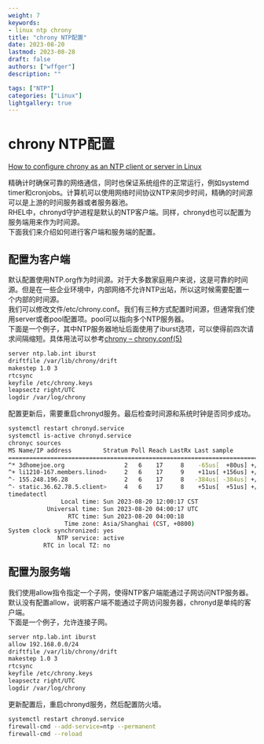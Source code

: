 ```yaml
---
weight: 7
keywords:
- linux ntp chrony
title: "chrony NTP配置"
date: 2023-08-20
lastmod: 2023-08-28
draft: false
authors: ["wffger"]
description: ""

tags: ["NTP"]
categories: ["Linux"]
lightgallery: true
---
```


<!--more-->
# chrony NTP配置
[How to configure chrony as an NTP client or server in Linux](https://www.redhat.com/sysadmin/chrony-time-services-linux)

精确计时确保可靠的网络通信，同时也保证系统组件的正常运行，例如systemd timer和cronjobs。计算机可以使用网络时间协议NTP来同步时间，精确的时间源可以是上游的时间服务器或者服务器池。<br />RHEL中，chronyd守护进程是默认的NTP客户端。同样，chronyd也可以配置为服务端用来作为时间源。<br />下面我们来介绍如何进行客户端和服务端的配置。
<a name="IxdhS"></a>
## 配置为客户端
默认配置使用NTP.org作为时间源。对于大多数家庭用户来说，这是可靠的时间源。但是在一些企业环境中，内部网络不允许NTP出站，所以这时候需要配置一个内部的时间源。<br />我们可以修改文件/etc/chrony.conf。我们有三种方式配置时间源，但通常我们使用server或者pool配置项。pool可以指向多个NTP服务器。<br />下面是一个例子，其中NTP服务器地址后面使用了iburst选项，可以使得前四次请求间隔缩短。具体用法可以参考[chrony – chrony.conf(5)](https://chrony-project.org/doc/3.4/chrony.conf.html)
```bash
server ntp.lab.int iburst
driftfile /var/lib/chrony/drift
makestep 1.0 3
rtcsync
keyfile /etc/chrony.keys
leapsectz right/UTC
logdir /var/log/chrony
```
配置更新后，需要重启chronyd服务。最后检查时间源和系统时钟是否同步成功。
```bash
systemctl restart chronyd.service
systemctl is-active chronyd.service
chronyc sources
MS Name/IP address         Stratum Poll Reach LastRx Last sample               
===============================================================================
^* 3dhomejoe.org                 2   6    17     8    -65us[  +80us] +/-   27ms
^+ li1210-167.members.linod>     2   6    17     9    +11us[ +156us] +/-   48ms
^- 155.248.196.28                2   6    17     8   -384us[ -384us] +/-   19ms
^- static.36.62.78.5.client>     4   6    17     8    +51us[  +51us] +/-   31ms
timedatectl
               Local time: Sun 2023-08-20 12:00:17 CST
           Universal time: Sun 2023-08-20 04:00:17 UTC
                 RTC time: Sun 2023-08-20 04:00:18
                Time zone: Asia/Shanghai (CST, +0800)
System clock synchronized: yes
              NTP service: active
          RTC in local TZ: no
```

<a name="LOZ2K"></a>
## 配置为服务端
我们使用allow指令指定一个子网，使得NTP客户端能通过子网访问NTP服务器。默认没有配置allow，说明客户端不能通过子网访问服务器，chronyd是单纯的客户端。<br />下面是一个例子，允许连接子网。
```bash
server ntp.lab.int iburst
allow 192.168.0.0/24
driftfile /var/lib/chrony/drift
makestep 1.0 3
rtcsync
keyfile /etc/chrony.keys
leapsectz right/UTC
logdir /var/log/chrony
```
更新配置后，重启chronyd服务，然后配置防火墙。
```bash
systemctl restart chronyd.service
firewall-cmd --add-service=ntp --permanent
firewall-cmd --reload
```
